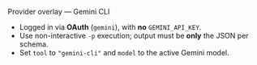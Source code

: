 Provider overlay — Gemini CLI
- Logged in via **OAuth** (`gemini`), with **no** `GEMINI_API_KEY`.  
- Use non-interactive `-p` execution; output must be **only** the JSON per schema.  
- Set `tool` to `"gemini-cli"` and `model` to the active Gemini model.